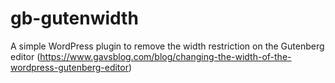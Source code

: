 # gb-gutenwidth
A simple WordPress plugin to remove the width restriction on the Gutenberg editor (https://www.gavsblog.com/blog/changing-the-width-of-the-wordpress-gutenberg-editor)
